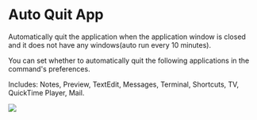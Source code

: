 # Auto Quit App

Automatically quit the application when the application window is closed and it does not have any windows(auto run every 10 minutes).

You can set whether to automatically quit the following applications in the command's preferences.

Includes: Notes, Preview, TextEdit, Messages, Terminal, Shortcuts, TV, QuickTime Player, Mail.

![](https://user-images.githubusercontent.com/36128970/202435290-502d87fa-87a8-4e9a-ae89-b74bb0f7b595.png)

